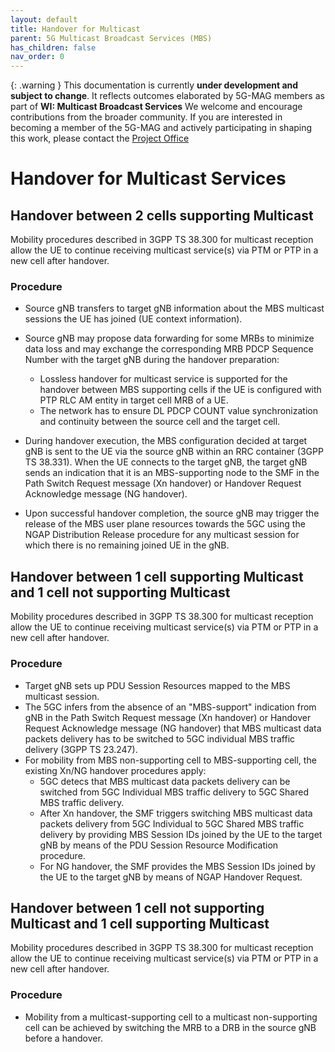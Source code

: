 ```yaml
---
layout: default
title: Handover for Multicast
parent: 5G Multicast Broadcast Services (MBS)
has_children: false
nav_order: 0
---
```


{: .warning }
This documentation is currently **under development and subject to change**. It reflects outcomes elaborated by 5G-MAG members as part of **WI: Multicast Broadcast Services**
We welcome and encourage contributions from the broader community. If you are interested in becoming a member of the 5G-MAG and actively participating in shaping this work, please contact the [Project Office](https://www.5g-mag.com/contact)

# Handover for Multicast Services

## Handover between 2 cells supporting Multicast
Mobility procedures described in 3GPP TS 38.300 for multicast reception allow the UE to continue receiving multicast service(s) via PTM or PTP in a new cell after handover.

### Procedure
* Source gNB transfers to target gNB information about the MBS multicast sessions the UE has joined (UE context information).

* Source gNB may propose data forwarding for some MRBs to minimize data loss and may exchange the corresponding MRB PDCP Sequence Number with the target gNB during the handover preparation:
  * Lossless handover for multicast service is supported for the handover between MBS supporting cells if the UE is configured with PTP RLC AM entity in target cell MRB of a UE.
  * The network has to ensure DL PDCP COUNT value synchronization and continuity between the source cell and the target cell.
 
* During handover execution, the MBS configuration decided at target gNB is sent to the UE via the source gNB within an RRC container (3GPP TS 38.331).
When the UE connects to the target gNB, the target gNB sends an indication that it is an MBS-supporting node to the SMF in the Path Switch Request message (Xn handover) or Handover Request Acknowledge message (NG handover). 

* Upon successful handover completion, the source gNB may trigger the release of the MBS user plane resources towards the 5GC using the NGAP Distribution Release procedure for any multicast session for which there is no remaining 
joined UE in the gNB.

## Handover between 1 cell supporting Multicast and 1 cell not supporting Multicast
Mobility procedures described in 3GPP TS 38.300 for multicast reception allow the UE to continue receiving multicast service(s) via PTM or PTP in a new cell after handover.

### Procedure
* Target gNB sets up PDU Session Resources mapped to the MBS multicast session.
* The 5GC infers from the absence of an "MBS-support" indication from gNB in the Path Switch Request message (Xn handover) or Handover Request Acknowledge message (NG handover) that MBS multicast data packets delivery has to be switched to 5GC individual MBS traffic delivery (3GPP TS 23.247). 
* For mobility from MBS non-supporting cell to MBS-supporting cell, the existing Xn/NG handover procedures apply:
  * 5GC detecs that MBS multicast data packets delivery can be switched from 5GC Individual MBS traffic delivery to 5GC Shared MBS traffic delivery.
  * After Xn handover, the SMF triggers switching MBS multicast data packets delivery from 5GC Individual to 5GC Shared MBS traffic delivery by providing MBS Session IDs joined by the UE to the target gNB by means of the PDU Session Resource Modification procedure.
  * For NG handover, the SMF provides the MBS Session IDs joined by the UE to the target gNB by means of NGAP Handover Request.

## Handover between 1 cell not supporting Multicast and 1 cell supporting Multicast
Mobility procedures described in 3GPP TS 38.300 for multicast reception allow the UE to continue receiving multicast service(s) via PTM or PTP in a new cell after handover.

### Procedure
* Mobility from a multicast-supporting cell to a multicast non-supporting cell can be achieved by switching the MRB to a DRB in the source gNB before a handover.
